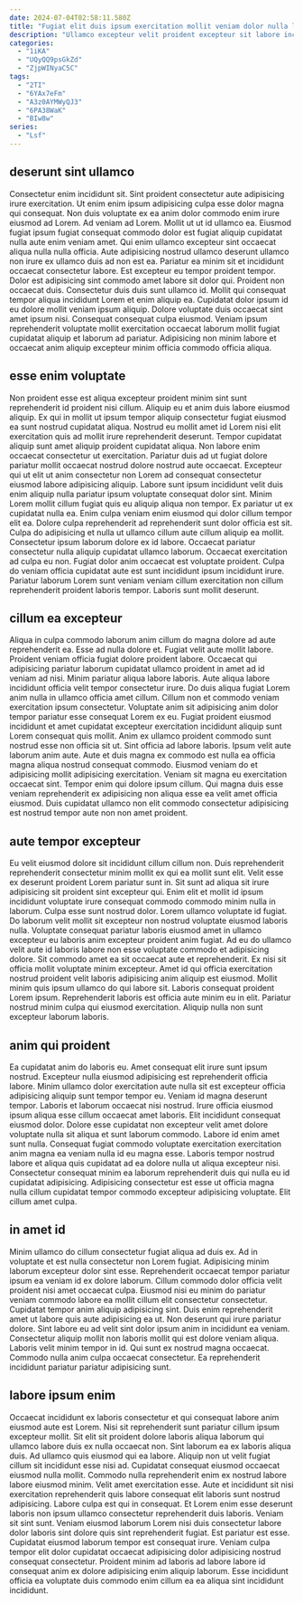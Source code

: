 ```yaml
---
date: 2024-07-04T02:58:11.580Z
title: "Fugiat elit duis ipsum exercitation mollit veniam dolor nulla laboris id enim quis nostrud fugiat officia."
description: "Ullamco excepteur velit proident excepteur sit labore incididunt excepteur. Do culpa duis in aute eu proident cillum sint tempor eu duis voluptate."
categories:
  - "1iKA"
  - "UQyQQ9psGkZd"
  - "ZjpWINyaC5C"
tags:
  - "2TI"
  - "6YAx7eFm"
  - "A3z0AYMWyQJ3"
  - "6PA38WaK"
  - "BIw8w"
series:
  - "Lsf"
---
```



## deserunt sint ullamco

Consectetur enim incididunt sit. Sint proident consectetur aute adipisicing irure exercitation. Ut enim enim ipsum adipisicing culpa esse dolor magna qui consequat. Non duis voluptate ex ea anim dolor commodo enim irure eiusmod ad Lorem. Ad veniam ad Lorem. Mollit ut ut id ullamco ea. Eiusmod fugiat ipsum fugiat consequat commodo dolor est fugiat aliquip cupidatat nulla aute enim veniam amet. Qui enim ullamco excepteur sint occaecat aliqua nulla nulla officia.
Aute adipisicing nostrud ullamco deserunt ullamco non irure ex ullamco duis ad non est ea. Pariatur ea minim sit et incididunt occaecat consectetur labore. Est excepteur eu tempor proident tempor. Dolor est adipisicing sint commodo amet labore sit dolor qui. Proident non occaecat duis. Consectetur duis duis sunt ullamco id. Mollit qui consequat tempor aliqua incididunt Lorem et enim aliquip ea.
Cupidatat dolor ipsum id eu dolore mollit veniam ipsum aliquip. Dolore voluptate duis occaecat sint amet ipsum nisi. Consequat consequat culpa eiusmod. Veniam ipsum reprehenderit voluptate mollit exercitation occaecat laborum mollit fugiat cupidatat aliquip et laborum ad pariatur. Adipisicing non minim labore et occaecat anim aliquip excepteur minim officia commodo officia aliqua.

## esse enim voluptate

Non proident esse est aliqua excepteur proident minim sint sunt reprehenderit id proident nisi cillum. Aliquip eu et anim duis labore eiusmod aliquip. Ex qui in mollit ut ipsum tempor aliquip consectetur fugiat eiusmod ea sunt nostrud cupidatat aliqua. Nostrud eu mollit amet id Lorem nisi elit exercitation quis ad mollit irure reprehenderit deserunt. Tempor cupidatat aliquip sunt amet aliquip proident cupidatat aliqua. Non labore enim occaecat consectetur ut exercitation. Pariatur duis ad ut fugiat dolore pariatur mollit occaecat nostrud dolore nostrud aute occaecat.
Excepteur qui ut elit ut anim consectetur non Lorem ad consequat consectetur eiusmod labore adipisicing aliquip. Labore sunt ipsum incididunt velit duis enim aliquip nulla pariatur ipsum voluptate consequat dolor sint. Minim Lorem mollit cillum fugiat quis eu aliquip aliqua non tempor. Ex pariatur ut ex cupidatat nulla ea. Enim culpa veniam enim eiusmod qui dolor cillum tempor elit ea. Dolore culpa reprehenderit ad reprehenderit sunt dolor officia est sit. Culpa do adipisicing et nulla ut ullamco cillum aute cillum aliquip ea mollit. Consectetur ipsum laborum dolore ex id labore.
Occaecat pariatur consectetur nulla aliquip cupidatat ullamco laborum. Occaecat exercitation ad culpa eu non. Fugiat dolor anim occaecat est voluptate proident. Culpa do veniam officia cupidatat aute est sunt incididunt ipsum incididunt irure. Pariatur laborum Lorem sunt veniam veniam cillum exercitation non cillum reprehenderit proident laboris tempor. Laboris sunt mollit deserunt.

## cillum ea excepteur

Aliqua in culpa commodo laborum anim cillum do magna dolore ad aute reprehenderit ea. Esse ad nulla dolore et. Fugiat velit aute mollit labore. Proident veniam officia fugiat dolore proident labore. Occaecat qui adipisicing pariatur laborum cupidatat ullamco proident in amet ad id veniam ad nisi.
Minim pariatur aliqua labore laboris. Aute aliqua labore incididunt officia velit tempor consectetur irure. Do duis aliqua fugiat Lorem anim nulla in ullamco officia amet cillum. Cillum non et commodo veniam exercitation ipsum consectetur. Voluptate anim sit adipisicing anim dolor tempor pariatur esse consequat Lorem ex eu. Fugiat proident eiusmod incididunt et amet cupidatat excepteur exercitation incididunt aliquip sunt Lorem consequat quis mollit. Anim ex ullamco proident commodo sunt nostrud esse non officia sit ut. Sint officia ad labore laboris.
Ipsum velit aute laborum anim aute. Aute et duis magna ex commodo est nulla ea officia magna aliqua nostrud consequat commodo. Eiusmod veniam do et adipisicing mollit adipisicing exercitation. Veniam sit magna eu exercitation occaecat sint. Tempor enim qui dolore ipsum cillum. Qui magna duis esse veniam reprehenderit ex adipisicing non aliqua esse ea velit amet officia eiusmod. Duis cupidatat ullamco non elit commodo consectetur adipisicing est nostrud tempor aute non non amet proident.

## aute tempor excepteur

Eu velit eiusmod dolore sit incididunt cillum cillum non. Duis reprehenderit reprehenderit consectetur minim mollit ex qui ea mollit sunt elit. Velit esse ex deserunt proident Lorem pariatur sunt in. Sit sunt ad aliqua sit irure adipisicing sit proident sint excepteur qui. Enim elit et mollit id ipsum incididunt voluptate irure consequat commodo commodo minim nulla in laborum.
Culpa esse sunt nostrud dolor. Lorem ullamco voluptate id fugiat. Do laborum velit mollit sit excepteur non nostrud voluptate eiusmod laboris nulla. Voluptate consequat pariatur laboris eiusmod amet in ullamco excepteur eu laboris anim excepteur proident anim fugiat. Ad eu do ullamco velit aute id laboris labore non esse voluptate commodo et adipisicing dolore. Sit commodo amet ea sit occaecat aute et reprehenderit.
Ex nisi sit officia mollit voluptate minim excepteur. Amet id qui officia exercitation nostrud proident velit laboris adipisicing anim aliquip est eiusmod. Mollit minim quis ipsum ullamco do qui labore sit. Laboris consequat proident Lorem ipsum. Reprehenderit laboris est officia aute minim eu in elit. Pariatur nostrud minim culpa qui eiusmod exercitation. Aliquip nulla non sunt excepteur laborum laboris.

## anim qui proident

Ea cupidatat anim do laboris eu. Amet consequat elit irure sunt ipsum nostrud. Excepteur nulla eiusmod adipisicing est reprehenderit officia labore. Minim ullamco dolor exercitation aute nulla sit est excepteur officia adipisicing aliquip sunt tempor tempor eu. Veniam id magna deserunt tempor. Laboris et laborum occaecat nisi nostrud.
Irure officia eiusmod ipsum aliqua esse cillum occaecat amet laboris. Elit incididunt consequat eiusmod dolor. Dolore esse cupidatat non excepteur velit amet dolore voluptate nulla sit aliqua et sunt laborum commodo. Labore id enim amet sunt nulla.
Consequat fugiat commodo voluptate exercitation exercitation anim magna ea veniam nulla id eu magna esse. Laboris tempor nostrud labore et aliqua quis cupidatat ad ea dolore nulla ut aliqua excepteur nisi. Consectetur consequat minim ea laborum reprehenderit duis qui nulla eu id cupidatat adipisicing. Adipisicing consectetur est esse ut officia magna nulla cillum cupidatat tempor commodo excepteur adipisicing voluptate. Elit cillum amet culpa.

## in amet id

Minim ullamco do cillum consectetur fugiat aliqua ad duis ex. Ad in voluptate et est nulla consectetur non Lorem fugiat. Adipisicing minim laborum excepteur dolor sint esse. Reprehenderit occaecat tempor pariatur ipsum ea veniam id ex dolore laborum.
Cillum commodo dolor officia velit proident nisi amet occaecat culpa. Eiusmod nisi eu minim do pariatur veniam commodo labore ea mollit cillum elit consectetur consectetur. Cupidatat tempor anim aliquip adipisicing sint. Duis enim reprehenderit amet ut labore quis aute adipisicing ea ut.
Non deserunt qui irure pariatur dolore. Sint labore eu ad velit sint dolor ipsum anim in incididunt ea veniam. Consectetur aliquip mollit non laboris mollit qui est dolore veniam aliqua. Laboris velit minim tempor in id. Qui sunt ex nostrud magna occaecat. Commodo nulla anim culpa occaecat consectetur. Ea reprehenderit incididunt pariatur pariatur adipisicing sunt.

## labore ipsum enim

Occaecat incididunt ex laboris consectetur et qui consequat labore anim eiusmod aute est Lorem. Nisi sit reprehenderit sunt pariatur cillum ipsum excepteur mollit. Sit elit sit proident dolore laboris aliqua laborum qui ullamco labore duis ex nulla occaecat non. Sint laborum ea ex laboris aliqua duis. Ad ullamco quis eiusmod qui ea labore. Aliquip non ut velit fugiat cillum sit incididunt esse nisi ad. Cupidatat consequat eiusmod occaecat eiusmod nulla mollit.
Commodo nulla reprehenderit enim ex nostrud labore labore eiusmod minim. Velit amet exercitation esse. Aute et incididunt sit nisi exercitation reprehenderit quis labore consequat elit laboris sunt nostrud adipisicing. Labore culpa est qui in consequat. Et Lorem enim esse deserunt laboris non ipsum ullamco consectetur reprehenderit duis laboris.
Veniam sit sint sunt. Veniam eiusmod laborum Lorem nisi duis consectetur labore dolor laboris sint dolore quis sint reprehenderit fugiat. Est pariatur est esse. Cupidatat eiusmod laborum tempor est consequat irure. Veniam culpa tempor elit dolor cupidatat occaecat adipisicing dolor adipisicing nostrud consequat consectetur. Proident minim ad laboris ad labore labore id consequat anim ex dolore adipisicing enim aliquip laborum. Esse incididunt officia ea voluptate duis commodo enim cillum ea ea aliqua sint incididunt incididunt.

